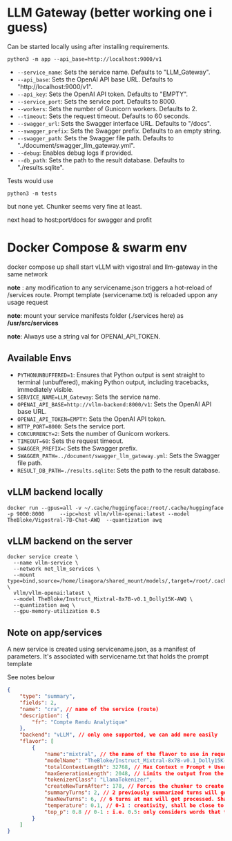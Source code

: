 # LLM Gateway (better working one i guess)

Can be started locally using after installing requirements.

```
python3 -m app --api_base=http://localhost:9000/v1
```

- `--service_name`: Sets the service name. Defaults to "LLM_Gateway".
- `--api_base`: Sets the OpenAI API base URL. Defaults to "http://localhost:9000/v1".
- `--api_key`: Sets the OpenAI API token. Defaults to "EMPTY".
- `--service_port`: Sets the service port. Defaults to 8000.
- `--workers`: Sets the number of Gunicorn workers. Defaults to 2.
- `--timeout`: Sets the request timeout. Defaults to 60 seconds.
- `--swagger_url`: Sets the Swagger interface URL. Defaults to "/docs".
- `--swagger_prefix`: Sets the Swagger prefix. Defaults to an empty string.
- `--swagger_path`: Sets the Swagger file path. Defaults to "../document/swagger_llm_gateway.yml".
- `--debug`: Enables debug logs if provided.
- `--db_path`: Sets the path to the result database. Defaults to "./results.sqlite".


Tests would use 

```
python3 -m tests
```
but none yet. Chunker seems very fine at least.

next head to host:port/docs for swagger and profit

# Docker Compose & swarm env

docker compose up shall start vLLM with vigostral and llm-gateway in the same network

__note__ : any modification to any servicename.json triggers a hot-reload of /services route. Prompt template (servicename.txt) is reloaded uppon any usage request

__note__: mount your service manifests folder (./services here) as __/usr/src/services__

__note__: Always use a string val for OPENAI_API_TOKEN.

## Available Envs

- `PYTHONUNBUFFERED=1`: Ensures that Python output is sent straight to terminal (unbuffered), making Python output, including tracebacks, immediately visible.
- `SERVICE_NAME=LLM_Gateway`: Sets the service name.
- `OPENAI_API_BASE=http://vllm-backend:8000/v1`: Sets the OpenAI API base URL.
- `OPENAI_API_TOKEN=EMPTY`: Sets the OpenAI API token.
- `HTTP_PORT=8000`: Sets the service port.
- `CONCURRENCY=2`: Sets the number of Gunicorn workers.
- `TIMEOUT=60`: Sets the request timeout.
- `SWAGGER_PREFIX=`: Sets the Swagger prefix.
- `SWAGGER_PATH=../document/swagger_llm_gateway.yml`: Sets the Swagger file path.
- `RESULT_DB_PATH=./results.sqlite`: Sets the path to the result database.

## vLLM backend locally

```console
docker run --gpus=all -v ~/.cache/huggingface:/root/.cache/huggingface  -p 9000:8000     --ipc=host vllm/vllm-openai:latest --model TheBloke/Vigostral-7B-Chat-AWQ  --quantization awq
```

## vLLM backend on the server

```console
docker service create \
  --name vllm-service \
  --network net_llm_services \
  --mount type=bind,source=/home/linagora/shared_mount/models/,target=/root/.cache/huggingface \
  vllm/vllm-openai:latest \
  --model TheBloke/Instruct_Mixtral-8x7B-v0.1_Dolly15K-AWQ \
  --quantization awq \
  --gpu-memory-utilization 0.5
```

## Note on app/services

A new service is created using servicename.json, as a manifest of parameters. It's associated with servicename.txt that holds the prompt template

See notes below
```json
{
    "type": "summary",
    "fields": 2,
    "name": "cra", // name of the service (route)
    "description": {
        "fr": "Compte Rendu Analytique"
    },
    "backend": "vLLM", // only one supported, we can add more easily
    "flavor": [
        {
            "name":"mixtral", // the name of the flavor to use in request
            "modelName": "TheBloke/Instruct_Mixtral-8x7B-v0.1_Dolly15K-AWQ", // Ensure you have this running on vLLM server or it will crash
            "totalContextLength": 32768, // Max Context = Prompt + User Prompt + generated Tokens
            "maxGenerationLength": 2048, // Limits the output from the model. Keep this fairly high.
            "tokenizerClass": "LlamaTokenizer",
            "createNewTurnAfter": 178, // Forces the chunker to create a new "virtual turns" whenever a turn reaches this number of tokens.
            "summaryTurns": 2, // 2 previously summarized turns will get injected to the template
            "maxNewTurns": 6, // 6 turns at max will get processed. Shall failback to less if we reach high token count (close to maxContextSize)
            "temperature": 0.1, // 0-1 : creativity, shall be close to zero as we want accurate sumpmaries
            "top_p": 0.8 // 0-1 : i.e. 0.5: only considers words that together add up to at least 50% of the total probability, leaving out the less likely ones. i.e 0.9 0.9: This includes a lot more words in the choice, allowing for more variety and originality.
        }
    ]
}
```